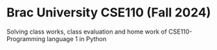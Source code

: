 # Brac University CSE110 (Fall 2024)
Solving class works, class evaluation and home work of CSE110- Programming language 1 in Python

